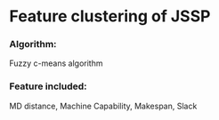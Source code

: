 # Feature clustering of JSSP
### Algorithm: 
Fuzzy c-means algorithm
### Feature included: 
MD distance, Machine Capability, Makespan, Slack
